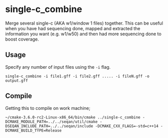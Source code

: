 # single-c_combine

Merge several single-c (AKA w1/window 1 files) together. This can be useful when you have had sequencing done, mapped and extracted the information you want (e.g. w1/w50) and then had more sequencing done to boost coverage.

## Usage

Specify any number of input files using the `-i` flag.

```
single-c_combine -i file1.gff -i file2.gff ..... -i fileN.gff -o output.gff
```

## Compile

Getting this to compile on work machine;

```
~/cmake-3.6.0-rc2-Linux-x86_64/bin/cmake ../single-c_combine -DCMAKE_MODULE_PATH=../../seqan/util/cmake -DSEQAN_INCLUDE_PATH=../../seqan/include -DCMAKE_CXX_FLAGS=-std=c++14 -DCMAKE_BUILD_TYPE=Release
```
